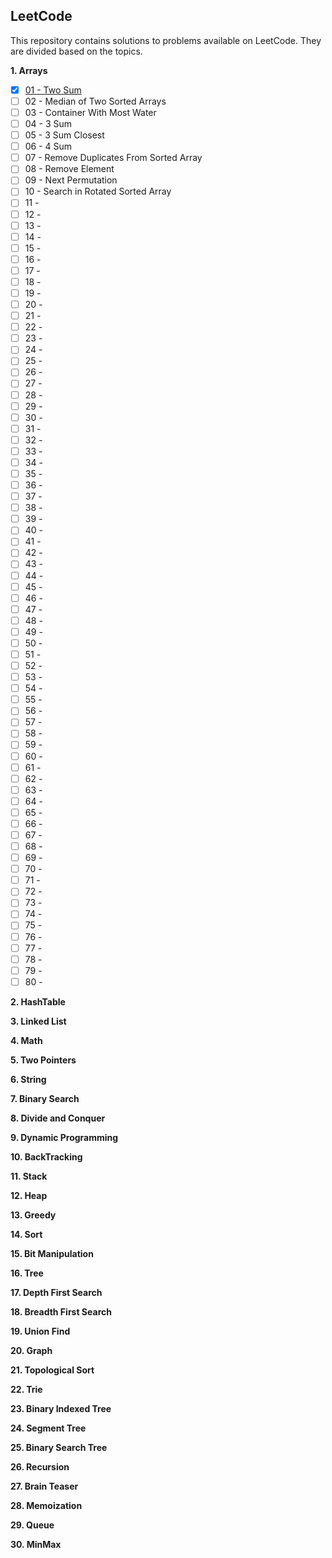 ## LeetCode
This repository contains solutions to problems available on LeetCode. They are divided based on the topics.

**1. Arrays**
- [X] [01 - Two Sum](../master/src/com/deepak/leetcode/Arrays/Problem_01.java)
- [ ] 02 - Median of Two Sorted Arrays
- [ ] 03 - Container With Most Water 
- [ ] 04 - 3 Sum
- [ ] 05 - 3 Sum Closest
- [ ] 06 - 4 Sum
- [ ] 07 - Remove Duplicates From Sorted Array
- [ ] 08 - Remove Element
- [ ] 09 - Next Permutation
- [ ] 10 - Search in Rotated Sorted Array
- [ ] 11 - 
- [ ] 12 - 
- [ ] 13 - 
- [ ] 14 - 
- [ ] 15 - 
- [ ] 16 -
- [ ] 17 - 
- [ ] 18 - 
- [ ] 19 - 
- [ ] 20 - 
- [ ] 21 - 
- [ ] 22 - 
- [ ] 23 - 
- [ ] 24 - 
- [ ] 25 - 
- [ ] 26 -
- [ ] 27 - 
- [ ] 28 - 
- [ ] 29 - 
- [ ] 30 - 
- [ ] 31 - 
- [ ] 32 - 
- [ ] 33 - 
- [ ] 34 - 
- [ ] 35 - 
- [ ] 36 -
- [ ] 37 - 
- [ ] 38 - 
- [ ] 39 - 
- [ ] 40 - 
- [ ] 41 - 
- [ ] 42 - 
- [ ] 43 - 
- [ ] 44 - 
- [ ] 45 - 
- [ ] 46 -
- [ ] 47 - 
- [ ] 48 - 
- [ ] 49 - 
- [ ] 50 - 
- [ ] 51 - 
- [ ] 52 - 
- [ ] 53 - 
- [ ] 54 - 
- [ ] 55 - 
- [ ] 56 -
- [ ] 57 - 
- [ ] 58 - 
- [ ] 59 - 
- [ ] 60 - 
- [ ] 61 - 
- [ ] 62 - 
- [ ] 63 - 
- [ ] 64 - 
- [ ] 65 - 
- [ ] 66 -
- [ ] 67 - 
- [ ] 68 - 
- [ ] 69 - 
- [ ] 70 - 
- [ ] 71 - 
- [ ] 72 - 
- [ ] 73 - 
- [ ] 74 - 
- [ ] 75 - 
- [ ] 76 -
- [ ] 77 - 
- [ ] 78 - 
- [ ] 79 - 
- [ ] 80 - 

**2. HashTable**

**3. Linked List**

**4. Math**

**5. Two Pointers**

**6. String**

**7. Binary Search**

**8. Divide and Conquer**

**9. Dynamic Programming**

**10. BackTracking**

**11. Stack**

**12. Heap**

**13. Greedy**

**14. Sort**

**15. Bit Manipulation**

**16. Tree**

**17. Depth First Search**

**18. Breadth First Search**

**19. Union Find**

**20. Graph**

**21. Topological Sort**

**22. Trie**

**23. Binary Indexed Tree**

**24. Segment Tree**

**25. Binary Search Tree**

**26. Recursion**

**27. Brain Teaser**

**28. Memoization**

**29. Queue**

**30. MinMax**
